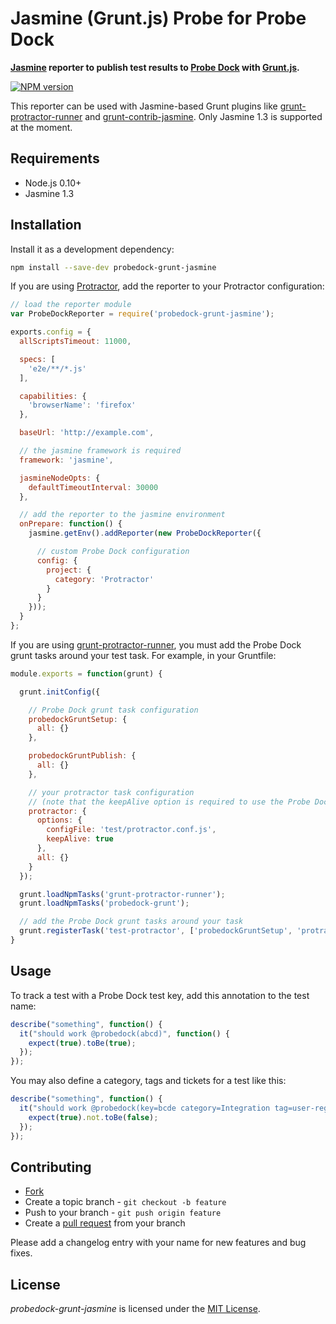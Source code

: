 # Jasmine (Grunt.js) Probe for Probe Dock

**[Jasmine](http://jasmine.github.io) reporter to publish test results to [Probe Dock](https://github.com/probedock/probedock) with [Grunt.js](http://gruntjs.com).**

[![NPM version](https://badge.fury.io/js/probedock-grunt-jasmine.svg)](http://badge.fury.io/js/probedock-grunt-jasmine)

This reporter can be used with Jasmine-based Grunt plugins like [grunt-protractor-runner](https://github.com/teerapap/grunt-protractor-runner) and [grunt-contrib-jasmine](https://github.com/gruntjs/grunt-contrib-jasmine). Only Jasmine 1.3 is supported at the moment.



<a name="requirements"></a>
## Requirements

* Node.js 0.10+
* Jasmine 1.3



<a name="installation"></a>
## Installation

Install it as a development dependency:

```bash
npm install --save-dev probedock-grunt-jasmine
```



If you are using [Protractor](http://angular.github.io/protractor/), add the reporter to your Protractor configuration:

```js
// load the reporter module
var ProbeDockReporter = require('probedock-grunt-jasmine');

exports.config = {
  allScriptsTimeout: 11000,

  specs: [
    'e2e/**/*.js'
  ],

  capabilities: {
    'browserName': 'firefox'
  },

  baseUrl: 'http://example.com',

  // the jasmine framework is required
  framework: 'jasmine',

  jasmineNodeOpts: {
    defaultTimeoutInterval: 30000
  },

  // add the reporter to the jasmine environment
  onPrepare: function() {
    jasmine.getEnv().addReporter(new ProbeDockReporter({

      // custom Probe Dock configuration
      config: {
        project: {
          category: 'Protractor'
        }
      }
    }));
  }
};
```



If you are using [grunt-protractor-runner](https://github.com/teerapap/grunt-protractor-runner),
you must add the Probe Dock grunt tasks around your test task.
For example, in your Gruntfile:

```js
module.exports = function(grunt) {

  grunt.initConfig({

    // Probe Dock grunt task configuration
    probedockGruntSetup: {
      all: {}
    },

    probedockGruntPublish: {
      all: {}
    },

    // your protractor task configuration
    // (note that the keepAlive option is required to use the Probe Dock tasks)
    protractor: {
      options: {
        configFile: 'test/protractor.conf.js',
        keepAlive: true
      },
      all: {}
    }
  });

  grunt.loadNpmTasks('grunt-protractor-runner');
  grunt.loadNpmTasks('probedock-grunt');

  // add the Probe Dock grunt tasks around your task
  grunt.registerTask('test-protractor', ['probedockGruntSetup', 'protractor', 'probedockGruntPublish']);
}
```



<a name="usage"><a/>
## Usage

To track a test with a Probe Dock test key, add this annotation to the test name:

```js
describe("something", function() {
  it("should work @probedock(abcd)", function() {
    expect(true).toBe(true);
  });
});
```

You may also define a category, tags and tickets for a test like this:

```js
describe("something", function() {
  it("should work @probedock(key=bcde category=Integration tag=user-registration tag=validation ticket=JIRA-1000 ticket=JIRA-1012)", function() {
    expect(true).not.toBe(false);
  });
});
```



<a name="contributing"></a>
## Contributing

* [Fork](https://help.github.com/articles/fork-a-repo)
* Create a topic branch - `git checkout -b feature`
* Push to your branch - `git push origin feature`
* Create a [pull request](http://help.github.com/pull-requests/) from your branch

Please add a changelog entry with your name for new features and bug fixes.



## License

*probedock-grunt-jasmine* is licensed under the [MIT License](http://opensource.org/licenses/MIT).

